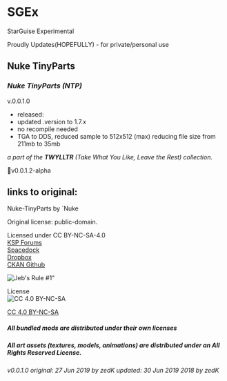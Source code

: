 # SGEx  
StarGuise Experimental  

Proudly Updates(HOPEFULLY) - for private/personal use  

## Nuke TinyParts 
### ***Nuke TinyParts (NTP)***  

v.0.0.1.0 
   * released:  
   * updated .version to 1.7.x  
   * no recompile needed
   * TGA to DDS, reduced sample to 512x512 (max) reducing file size from 211mb to 35mb


*a part of the **TWYLLTR** (Take What You Like, Leave the Rest) collection.*  
 
📌v0.0.1.2-alpha  

## links to original:  
Nuke-TinyParts by `Nuke

Original license: public-domain.  

Licensed under CC BY-NC-SA-4.0  
[KSP Forums](https://forum.kerbalspaceprogram.com/index.php?/topic/21466-161-tiny-parts-and-other-useless-junk/)  
[Spacedock](https://spacedock.info/mod/618/ODFC%20-%20On%20Demand%20Fuel%20Cells)  
[Dropbox](https://drive.google.com/drive/folders/1WPu-nxiyoI-xSWWkb_FJ5wDdqelR4jVk)  
[CKAN Github](https://github.com/KSP-CKAN/CKAN-meta/commit/6b00321e9a4ad5f8ccc5bebb9e57ca02cbde61d3)



![Jeb's Rule #1"](https://ic.pics.livejournal.com/asaratov/25113347/1448500/1448500_original.jpg   "Jeb's Rule #1") 


License  
![[CC 4.0 BY-NC-SA](https://creativecommons.org/licenses/by-nc-sa/4.0/)](https://i.creativecommons.org/l/by-nc-sa/4.0/88x31.png "CC 4.0 BY-NC-SA")

[CC 4.0 BY-NC-SA](https://creativecommons.org/licenses/by-nc-sa/4.0/)

##### All bundled mods are distributed under their own licenses
##### All art assets (textures, models, animations) are distributed under an All Rights Reserved License.

###### v0.0.1.0 original: 27 Jun 2019 by zedK updated: 30 Jun 2019 2018 by zedK
